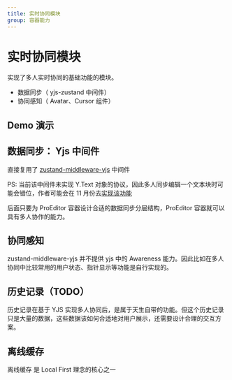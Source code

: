 ```yaml
---
title: 实时协同模块
group: 容器能力
---
```


# 实时协同模块

实现了多人实时协同的基础功能的模块。

- 数据同步（ yjs-zustand 中间件）
- 协同感知（ Avatar、Cursor 组件）

## Demo 演示

<code src="./demos/_demo.tsx" ></code>

## 数据同步： Yjs 中间件

直接复用了 [zustand-middleware-yjs](https://github.com/joebobmiles/zustand-middleware-yjs) 中间件

PS: 当前该中间件未实现 Y.Text 对象的协议，因此多人同步编辑一个文本块时可能会错位，作者可能会在 11 月份去[实现该功能](https://github.com/joebobmiles/zustand-middleware-yjs/issues/36)

后面只要为 ProEditor 容器设计合适的数据同步分层结构，ProEditor 容器就可以具有多人协作的能力。

## 协同感知

zustand-middleware-yjs 并不提供 yjs 中的 Awareness 能力。因此比如在多人协同中比较常用的用户状态、指针显示等功能是自行实现的。

## 历史记录（TODO）

历史记录在基于 YJS 实现多人协同后，是属于天生自带的功能。但这个历史记录只是大量的数据，这些数据该如何合适地对用户展示，还需要设计合理的交互方案。

## 离线缓存

离线缓存 是 Local First 理念的核心之一
